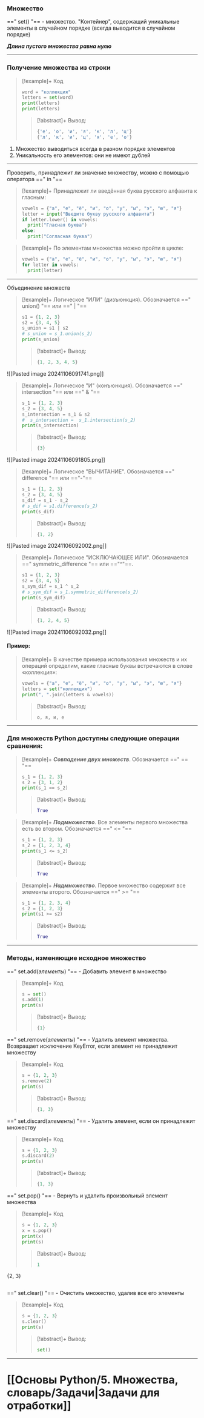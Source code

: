 ### Множество
==" set() "== - множество. "Контейнер", содержащий уникальные элементы в случайном порядке (всегда выводится в случайном порядке)

***Длина пустого множества равна нулю***

---
### Получение множества из строки
> [!example]+ Код
> ```python
> word = "коллекция"
> letters = set(word)
> print(letters)
> print(letters)
> ```
> > [!abstract]+ Вывод:
> > ```py
> > {'е', 'о', 'и', 'я', 'к', 'л', 'ц'}
> > {'л', 'к', 'и', 'ц', 'я', 'е', 'о'}
> > ```

1. Множество выводиться всегда в разном порядке элементов
2. Уникальность его элементов: они не имеют дублей
---
Проверить, принадлежит ли значение множеству, можно с помощью оператора ==" in "==

> [!example]+ Принадлежит ли введённая буква русского алфавита к гласным:
> ```py
> vowels = {"а", "е", "ё", "и", "о", "у", "ы", "э", "ю", "я"}
> letter = input("Введите букву русского алфавита")
> if letter.lower() in vowels:
> 	print("Гласная буква")
> else:
> 	print("Согласная буква")
> ```

> [!example]+ По элементам множества можно пройти в цикле:
> ```py
> vowels = {"а", "е", "ё", "и", "о", "у", "ы", "э", "ю", "я"}
> for letter in vowels:
> 	print(letter)
> ```

---

Объединение множеств
> [!example]+ Логическое "ИЛИ" (дизъюнкция). Обозначается ==" union() "== или ==" | "==
> ```py
> s1 = {1, 2, 3}
> s2 = {3, 4, 5}
> s_union = s1 | s2
> # s_union = s_1.union(s_2)
> print(s_union)
> ```
> > [!abstract]+ Вывод:
> > ```py
> > {1, 2, 3, 4, 5}
> > ```

![[Pasted image 20241106091741.png]]

> [!example]+ Логическое "И" (конъюнкция). Обозначается ==" intersection "== или ==" & "==
> ```py
> s_1 = {1, 2, 3}
> s_2 = {3, 4, 5}
> s_intersection = s_1 & s2
> #  s_intersection =  s_1.intersection(s_2)
> print(s_intersection)
> ```
> > [!abstract]+ Вывод:
> > ```py
> > {3}
> > ```

![[Pasted image 20241106091805.png]]

> [!example]+ Логическое "ВЫЧИТАНИЕ". Обозначается ==" difference "== или =="-"==
> ```py
> s_1 = {1, 2, 3}
> s_2 = {3, 4, 5}
> s_dif = s_1 - s_2
> # s_dif = s1.difference(s_2)
> print(s_dif)
> ```
> > [!abstract]+ Вывод:
> > ```py
> > {1, 2}
> > ```

![[Pasted image 20241106092002.png]]

> [!example]+ Логическое "ИСКЛЮЧАЮЩЕЕ ИЛИ". Обозначается ==" symmetric_difference "== или =="^"==.
> ```py
> s1 = {1, 2, 3}
> s2 = {3, 4, 5}
> s_sym_dif = s_1 ^ s_2
> # s_sym_dif = s_1.symmetric_difference(s_2)
> print(s_sym_dif)
> ```
> > [!abstract]+ Вывод:
> > ```py
> > {1, 2, 4, 5}
> > ```

![[Pasted image 20241106092032.png]]
#### Пример:
 > [!example]+ В качестве примера использования множеств и их операций определим, какие гласные буквы встречаются в слове «коллекция»: 
> ```py
>vowels = {"а", "е", "ё", "и", "о", "у", "ы", "э", "ю", "я"} 
>letters = set("коллекция") 
>print(", ".join(letters & vowels)) 
> ```
> > [!abstract]+ Вывод:
> > ```py
> > о, я, и, е
> > ```

---
### Для множеств Python доступны следующие операции сравнения: 
> [!example]+ ***Совпадение двух множеств***. Обозначается ==" == "==
> ```py
> s_1 = {1, 2, 3} 
> s_2 = {3, 1, 2} 
> print(s_1 == s_2) 
> ```
> > [!abstract]+ Вывод:
> > ```py
> > True
> > ```

> [!example]+ ***Подмножество***. Все элементы первого множества есть во втором. Обозначается ==" <= "==
> ```py
> s_1 = {1, 2, 3} 
> s_2 = {1, 2, 3, 4} 
> print(s_1 <= s_2) 
> ```
> > [!abstract]+ Вывод:
> > ```py
> > True
> > ```

> [!example]+ ***Надмножество***. Первое множество содержит все элементы второго. Обозначается ==" >= "==
> ```py
> s_1 = {1, 2, 3, 4} 
> s_2 = {1, 2, 3} 
> print(s1 >= s2) 
> ```
> > [!abstract]+ Вывод:
> > ```py
> > True
> > ```

---
###  Методы, изменяющие исходное множество
==" set.add(*элементы*) "== - Добавить элемент в множество
> [!example]+ Код
> ```py
> s = set() 
> s.add(1) 
> print(s) 
> ```
> > [!abstract]+ Вывод:
> > ```py
> > {1}
> > ```

==" set.remove(*элементы*) "== - Удалить элемент множества. Возвращает исключение KeyError, если элемент не принадлежит множеству
> [!example]+ Код
> ```py
> s = {1, 2, 3} 
> s.remove(2) 
> print(s) 
> ```
> > [!abstract]+ Вывод:
> > ```py
> > {1, 3}
> > ```

==" set.discard(*элементы*) "== - Удалить элемент, если он принадлежит множеству
> [!example]+ Код
> ```py
> s = {1, 2, 3} 
> s.discard(2) 
> print(s) 
> ```
> > [!abstract]+ Вывод:
> > ```py
> > {1, 3}
> > ```

==" set.pop() "== - Вернуть и удалить произвольный элемент множества
> [!example]+ Код
> ```py
> s = {1, 2, 3} 
> x = s.pop()
> print(x) 
> print(s)
> ```
> > [!abstract]+ Вывод:
> > ```py
> > 1
{2, 3}
> > ```

==" set.clear() "== - Очистить множество, удалив все его элементы
> [!example]+ Код
> ```py
> s = {1, 2, 3} 
> s.clear() 
> print(s) 
> ```
> > [!abstract]+ Вывод:
> > ```py
> > set()
> > ```

---
# [[Основы Python/5. Множества, словарь/Задачи|Задачи для отработки]]








